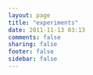 ```yaml
---
layout: page
title: "experiments"
date: 2011-11-13 03:13
comments: false
sharing: false
footer: false
sidebar: false
---
```


